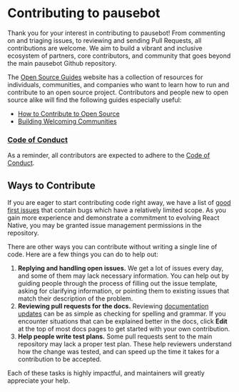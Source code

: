 # Contributing to pausebot

Thank you for your interest in contributing to pausebot! From commenting on and triaging issues, to reviewing and sending Pull Requests, all contributions are welcome. We aim to build a vibrant and inclusive ecosystem of partners, core contributors, and community that goes beyond the main pausebot Github repository.

The [Open Source Guides](https://opensource.guide/) website has a collection of resources for individuals, communities, and companies who want to learn how to run and contribute to an open source project. Contributors and people new to open source alike will find the following guides especially useful:

* [How to Contribute to Open Source](https://opensource.guide/how-to-contribute/)
* [Building Welcoming Communities](https://opensource.guide/building-community/)


### [Code of Conduct](https://github.com/emergenz/pausebot/blob/master/CODE_OF_CONDUNCT.md)

As a reminder, all contributors are expected to adhere to the [Code of Conduct](https://github.com/emergenz/pausebot/blob/master/CODE_OF_CONDUNCT.md).

## Ways to Contribute

If you are eager to start contributing code right away, we have a list of [good first issues](https://github.com/emergenz/pausebot/labels/good%20first%20issue) that contain bugs which have a relatively limited scope. As you gain more experience and demonstrate a commitment to evolving React Native, you may be granted issue management permissions in the repository.

There are other ways you can contribute without writing a single line of code. Here are a few things you can do to help out:

1. **Replying and handling open issues.** We get a lot of issues every day, and some of them may lack necessary information. You can help out by guiding people through the process of filling out the issue template, asking for clarifying information, or pointing them to existing issues that match their description of the problem.
2. **Reviewing pull requests for the docs.** Reviewing [documentation updates](https://github.com/emergenz/pausebot/pulls) can be as simple as checking for spelling and grammar. If you encounter situations that can be explained better in the docs, click **Edit** at the top of most docs pages to get started with your own contribution.
3. **Help people write test plans.** Some pull requests sent to the main repository may lack a proper test plan. These help reviewers understand how the change was tested, and can speed up the time it takes for a contribution to be accepted.

Each of these tasks is highly impactful, and maintainers will greatly appreciate your help.
